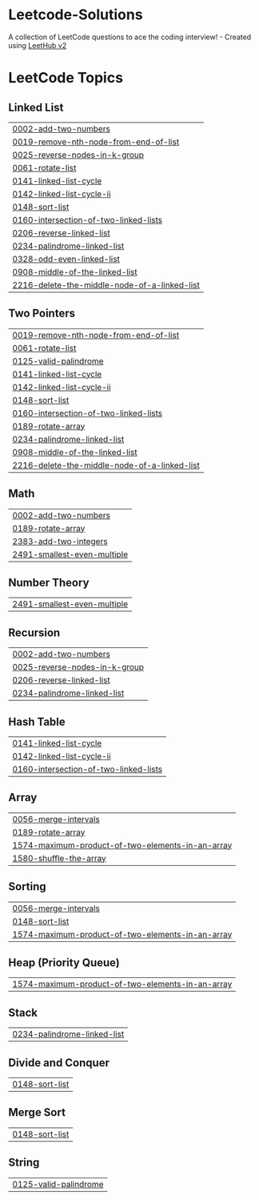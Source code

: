 # Leetcode-Solutions
A collection of LeetCode questions to ace the coding interview! - Created using [LeetHub v2](https://github.com/arunbhardwaj/LeetHub-2.0)

<!---LeetCode Topics Start-->
# LeetCode Topics
## Linked List
|  |
| ------- |
| [0002-add-two-numbers](https://github.com/priyaanshusoni/Leetcode-Solutions/tree/master/0002-add-two-numbers) |
| [0019-remove-nth-node-from-end-of-list](https://github.com/priyaanshusoni/Leetcode-Solutions/tree/master/0019-remove-nth-node-from-end-of-list) |
| [0025-reverse-nodes-in-k-group](https://github.com/priyaanshusoni/Leetcode-Solutions/tree/master/0025-reverse-nodes-in-k-group) |
| [0061-rotate-list](https://github.com/priyaanshusoni/Leetcode-Solutions/tree/master/0061-rotate-list) |
| [0141-linked-list-cycle](https://github.com/priyaanshusoni/Leetcode-Solutions/tree/master/0141-linked-list-cycle) |
| [0142-linked-list-cycle-ii](https://github.com/priyaanshusoni/Leetcode-Solutions/tree/master/0142-linked-list-cycle-ii) |
| [0148-sort-list](https://github.com/priyaanshusoni/Leetcode-Solutions/tree/master/0148-sort-list) |
| [0160-intersection-of-two-linked-lists](https://github.com/priyaanshusoni/Leetcode-Solutions/tree/master/0160-intersection-of-two-linked-lists) |
| [0206-reverse-linked-list](https://github.com/priyaanshusoni/Leetcode-Solutions/tree/master/0206-reverse-linked-list) |
| [0234-palindrome-linked-list](https://github.com/priyaanshusoni/Leetcode-Solutions/tree/master/0234-palindrome-linked-list) |
| [0328-odd-even-linked-list](https://github.com/priyaanshusoni/Leetcode-Solutions/tree/master/0328-odd-even-linked-list) |
| [0908-middle-of-the-linked-list](https://github.com/priyaanshusoni/Leetcode-Solutions/tree/master/0908-middle-of-the-linked-list) |
| [2216-delete-the-middle-node-of-a-linked-list](https://github.com/priyaanshusoni/Leetcode-Solutions/tree/master/2216-delete-the-middle-node-of-a-linked-list) |
## Two Pointers
|  |
| ------- |
| [0019-remove-nth-node-from-end-of-list](https://github.com/priyaanshusoni/Leetcode-Solutions/tree/master/0019-remove-nth-node-from-end-of-list) |
| [0061-rotate-list](https://github.com/priyaanshusoni/Leetcode-Solutions/tree/master/0061-rotate-list) |
| [0125-valid-palindrome](https://github.com/priyaanshusoni/Leetcode-Solutions/tree/master/0125-valid-palindrome) |
| [0141-linked-list-cycle](https://github.com/priyaanshusoni/Leetcode-Solutions/tree/master/0141-linked-list-cycle) |
| [0142-linked-list-cycle-ii](https://github.com/priyaanshusoni/Leetcode-Solutions/tree/master/0142-linked-list-cycle-ii) |
| [0148-sort-list](https://github.com/priyaanshusoni/Leetcode-Solutions/tree/master/0148-sort-list) |
| [0160-intersection-of-two-linked-lists](https://github.com/priyaanshusoni/Leetcode-Solutions/tree/master/0160-intersection-of-two-linked-lists) |
| [0189-rotate-array](https://github.com/priyaanshusoni/Leetcode-Solutions/tree/master/0189-rotate-array) |
| [0234-palindrome-linked-list](https://github.com/priyaanshusoni/Leetcode-Solutions/tree/master/0234-palindrome-linked-list) |
| [0908-middle-of-the-linked-list](https://github.com/priyaanshusoni/Leetcode-Solutions/tree/master/0908-middle-of-the-linked-list) |
| [2216-delete-the-middle-node-of-a-linked-list](https://github.com/priyaanshusoni/Leetcode-Solutions/tree/master/2216-delete-the-middle-node-of-a-linked-list) |
## Math
|  |
| ------- |
| [0002-add-two-numbers](https://github.com/priyaanshusoni/Leetcode-Solutions/tree/master/0002-add-two-numbers) |
| [0189-rotate-array](https://github.com/priyaanshusoni/Leetcode-Solutions/tree/master/0189-rotate-array) |
| [2383-add-two-integers](https://github.com/priyaanshusoni/Leetcode-Solutions/tree/master/2383-add-two-integers) |
| [2491-smallest-even-multiple](https://github.com/priyaanshusoni/Leetcode-Solutions/tree/master/2491-smallest-even-multiple) |
## Number Theory
|  |
| ------- |
| [2491-smallest-even-multiple](https://github.com/priyaanshusoni/Leetcode-Solutions/tree/master/2491-smallest-even-multiple) |
## Recursion
|  |
| ------- |
| [0002-add-two-numbers](https://github.com/priyaanshusoni/Leetcode-Solutions/tree/master/0002-add-two-numbers) |
| [0025-reverse-nodes-in-k-group](https://github.com/priyaanshusoni/Leetcode-Solutions/tree/master/0025-reverse-nodes-in-k-group) |
| [0206-reverse-linked-list](https://github.com/priyaanshusoni/Leetcode-Solutions/tree/master/0206-reverse-linked-list) |
| [0234-palindrome-linked-list](https://github.com/priyaanshusoni/Leetcode-Solutions/tree/master/0234-palindrome-linked-list) |
## Hash Table
|  |
| ------- |
| [0141-linked-list-cycle](https://github.com/priyaanshusoni/Leetcode-Solutions/tree/master/0141-linked-list-cycle) |
| [0142-linked-list-cycle-ii](https://github.com/priyaanshusoni/Leetcode-Solutions/tree/master/0142-linked-list-cycle-ii) |
| [0160-intersection-of-two-linked-lists](https://github.com/priyaanshusoni/Leetcode-Solutions/tree/master/0160-intersection-of-two-linked-lists) |
## Array
|  |
| ------- |
| [0056-merge-intervals](https://github.com/priyaanshusoni/Leetcode-Solutions/tree/master/0056-merge-intervals) |
| [0189-rotate-array](https://github.com/priyaanshusoni/Leetcode-Solutions/tree/master/0189-rotate-array) |
| [1574-maximum-product-of-two-elements-in-an-array](https://github.com/priyaanshusoni/Leetcode-Solutions/tree/master/1574-maximum-product-of-two-elements-in-an-array) |
| [1580-shuffle-the-array](https://github.com/priyaanshusoni/Leetcode-Solutions/tree/master/1580-shuffle-the-array) |
## Sorting
|  |
| ------- |
| [0056-merge-intervals](https://github.com/priyaanshusoni/Leetcode-Solutions/tree/master/0056-merge-intervals) |
| [0148-sort-list](https://github.com/priyaanshusoni/Leetcode-Solutions/tree/master/0148-sort-list) |
| [1574-maximum-product-of-two-elements-in-an-array](https://github.com/priyaanshusoni/Leetcode-Solutions/tree/master/1574-maximum-product-of-two-elements-in-an-array) |
## Heap (Priority Queue)
|  |
| ------- |
| [1574-maximum-product-of-two-elements-in-an-array](https://github.com/priyaanshusoni/Leetcode-Solutions/tree/master/1574-maximum-product-of-two-elements-in-an-array) |
## Stack
|  |
| ------- |
| [0234-palindrome-linked-list](https://github.com/priyaanshusoni/Leetcode-Solutions/tree/master/0234-palindrome-linked-list) |
## Divide and Conquer
|  |
| ------- |
| [0148-sort-list](https://github.com/priyaanshusoni/Leetcode-Solutions/tree/master/0148-sort-list) |
## Merge Sort
|  |
| ------- |
| [0148-sort-list](https://github.com/priyaanshusoni/Leetcode-Solutions/tree/master/0148-sort-list) |
## String
|  |
| ------- |
| [0125-valid-palindrome](https://github.com/priyaanshusoni/Leetcode-Solutions/tree/master/0125-valid-palindrome) |
<!---LeetCode Topics End-->